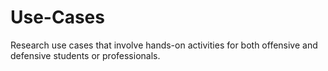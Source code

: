 # Use-Cases
Research use cases that involve hands-on activities  for both offensive and defensive students or professionals.
